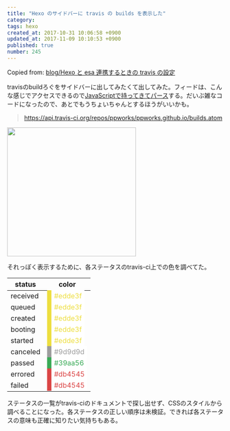 ```yaml
---
title: "Hexo のサイドバーに travis の builds を表示した"
category: 
tags: hexo
created_at: 2017-10-31 10:06:58 +0900
updated_at: 2017-11-09 10:10:53 +0900
published: true
number: 245
---
```


Copied from: [blog/Hexo と esa 連携するときの travis の設定](/posts/243)

travisのbuildろぐをサイドバーに出してみたくて出してみた。フィードは、こんな感じでアクセスできるので[JavaScriptで持ってきてパース](https://github.com/ppworks/ppworks.github.io/commit/fbf303984bde502b0329df34951e524052feb26c)する。だいぶ雑なコードになったので、あとでもうちょいちゃんとするほうがいいかも。

> https://api.travis-ci.org/repos/ppworks/ppworks.github.io/builds.atom

<img src="https://img.esa.io/uploads/production/attachments/4729/2017/10/31/11/f854941d-2b7e-4ae3-bc36-9fe51bfa6bb5.png" width="300" />

それっぽく表示するために、各ステータスのtravis-ci上での色を調べてた。

|status|color|
| --- | --- |
| received | <span style="border-left-style: solid; border-left-width: 10px; border-color: #edde3f; color: #edde3f; background-color: #fff; padding: 3px 6px 3px 6px;">#edde3f</span> |
| queued | <span style="border-left-style: solid; border-left-width: 10px; border-color: #edde3f; color: #edde3f; background-color: #fff; padding: 3px 6px 3px 6px;">#edde3f</span> |
| created | <span style="border-left-style: solid; border-left-width: 10px; border-color: #edde3f; color: #edde3f; background-color: #fff; padding: 3px 6px 3px 6px;">#edde3f</span> |
| booting | <span style="border-left-style: solid; border-left-width: 10px; border-color: #edde3f; color: #edde3f; background-color: #fff; padding: 3px 6px 3px 6px;">#edde3f</span> |
| started | <span style="border-left-style: solid; border-left-width: 10px; border-color: #edde3f; color: #edde3f; background-color: #fff; padding: 3px 6px 3px 6px;">#edde3f</span> |
| canceled | <span style="border-left-style: solid; border-left-width: 10px; border-color: #9d9d9d; color: #9d9d9d; background-color: #fff; padding: 3px 6px 3px 6px;">#9d9d9d</span> |
| passed | <span style="border-left-style: solid; border-left-width: 10px; border-color: #39aa56; color: #39aa56; background-color: #fff; padding: 3px 6px 3px 6px;">#39aa56</span> |
| errored | <span style="border-left-style: solid; border-left-width: 10px; border-color: #db4545; color: #db4545; background-color: #fff; padding: 3px 6px 3px 6px;">#db4545</span> |
| failed | <span style="border-left-style: solid; border-left-width: 10px; border-color: #db4545; color: #db4545; background-color: #fff; padding: 3px 6px 3px 6px;">#db4545</span> |

ステータスの一覧がtravis-ciのドキュメントで探し出せず、CSSのスタイルから調べることになった。各ステータスの正しい順序は未検証。できれば各ステータスの意味も正確に知りたい気持ちもある。


